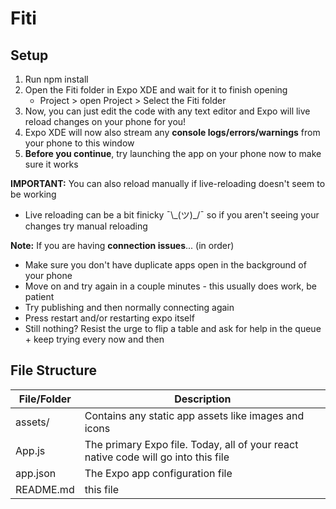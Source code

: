 # Fiti


## Setup

1. Run npm install
2. Open the Fiti folder in Expo XDE and wait for it to finish opening
    - Project > open Project > Select the Fiti folder
3. Now, you can just edit the code with any text editor and Expo will live reload
  changes on your phone for you!
4. Expo XDE will now also stream any  **console logs/errors/warnings** from your phone to this window
5. **Before you continue**, try launching the app on your phone now to make sure it works

**IMPORTANT:** You can also reload manually if live-reloading doesn't seem to be working
  - Live reloading can be a bit finicky ¯\\\_(ツ)\_/¯ so if you aren't
    seeing your changes try manual reloading

**Note:** If you are having **connection issues**... (in order)
  - Make sure you don't have duplicate apps open in the background of your phone
  - Move on and try again in a couple minutes \- this usually does work, be patient
  - Try publishing and then normally connecting again
  - Press restart and/or restarting expo itself
  - Still nothing? Resist the urge to flip a table and ask for help in the
    queue + keep trying every now and then

## File Structure

| File/Folder | Description |
| ----------- | ----------- |
| assets/ | Contains any static app assets like images and icons <br /> |
| App.js | The primary Expo file. Today, all of your react native code will go into this file |
| app.json | The Expo app configuration file |
| README.md | this file |


